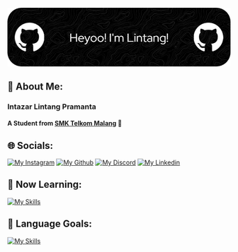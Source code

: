 ![My banner](img/github-header-image.png)

## 💫 About Me:
###  Intazar Lintang Pramanta
####  A Student from [**SMK Telkom Malang**](https://www.smktelkom-mlg.sch.id/) 🏫

##

## 🌐 Socials:
[![My Instagram](https://skillicons.dev/icons?i=instagram)](https://www.instagram.com/itslinglung/) [![My Github](https://skillicons.dev/icons?i=github)](https://github.com/Liezert) [![My Discord](https://skillicons.dev/icons?i=discord)](https://www.instagram.com/itslinglung/) [![My Linkedin](https://skillicons.dev/icons?i=linkedin)](https://www.linkedin.com/in/intazar-pramanta-982a18376/)

##

## 📝 Now Learning:

[![My Skills](https://skillicons.dev/icons?i=java,css,html,js&theme=light)](https://skillicons.dev)

##

## 🎯 Language Goals:
[![My Skills](https://skillicons.dev/icons?i=python,java&theme=light)](https://skillicons.dev)
